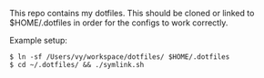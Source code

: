 This repo contains my dotfiles.
This should be cloned or linked to $HOME/.dotfiles in order for the configs to work correctly.

Example setup:
```
$ ln -sf /Users/vy/workspace/dotfiles/ $HOME/.dotfiles
$ cd ~/.dotfiles/ && ./symlink.sh
```
